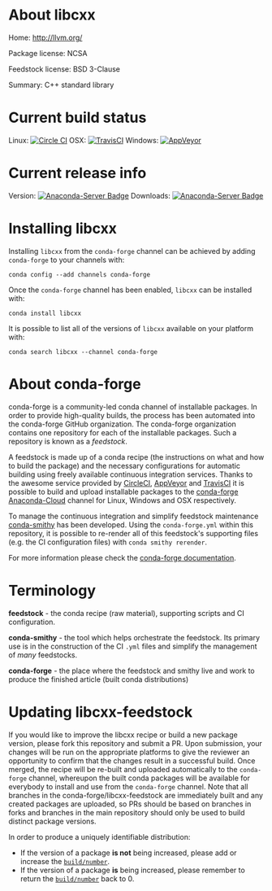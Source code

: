 About libcxx
============

Home: http://llvm.org/

Package license: NCSA

Feedstock license: BSD 3-Clause

Summary: C++ standard library



Current build status
====================

Linux: [![Circle CI](https://circleci.com/gh/conda-forge/libcxx-feedstock.svg?style=shield)](https://circleci.com/gh/conda-forge/libcxx-feedstock)
OSX: [![TravisCI](https://travis-ci.org/conda-forge/libcxx-feedstock.svg?branch=master)](https://travis-ci.org/conda-forge/libcxx-feedstock)
Windows: [![AppVeyor](https://ci.appveyor.com/api/projects/status/github/conda-forge/libcxx-feedstock?svg=True)](https://ci.appveyor.com/project/conda-forge/libcxx-feedstock/branch/master)

Current release info
====================
Version: [![Anaconda-Server Badge](https://anaconda.org/conda-forge/libcxx/badges/version.svg)](https://anaconda.org/conda-forge/libcxx)
Downloads: [![Anaconda-Server Badge](https://anaconda.org/conda-forge/libcxx/badges/downloads.svg)](https://anaconda.org/conda-forge/libcxx)

Installing libcxx
=================

Installing `libcxx` from the `conda-forge` channel can be achieved by adding `conda-forge` to your channels with:

```
conda config --add channels conda-forge
```

Once the `conda-forge` channel has been enabled, `libcxx` can be installed with:

```
conda install libcxx
```

It is possible to list all of the versions of `libcxx` available on your platform with:

```
conda search libcxx --channel conda-forge
```


About conda-forge
=================

conda-forge is a community-led conda channel of installable packages.
In order to provide high-quality builds, the process has been automated into the
conda-forge GitHub organization. The conda-forge organization contains one repository
for each of the installable packages. Such a repository is known as a *feedstock*.

A feedstock is made up of a conda recipe (the instructions on what and how to build
the package) and the necessary configurations for automatic building using freely
available continuous integration services. Thanks to the awesome service provided by
[CircleCI](https://circleci.com/), [AppVeyor](http://www.appveyor.com/)
and [TravisCI](https://travis-ci.org/) it is possible to build and upload installable
packages to the [conda-forge](https://anaconda.org/conda-forge)
[Anaconda-Cloud](http://docs.anaconda.org/) channel for Linux, Windows and OSX respectively.

To manage the continuous integration and simplify feedstock maintenance
[conda-smithy](http://github.com/conda-forge/conda-smithy) has been developed.
Using the ``conda-forge.yml`` within this repository, it is possible to re-render all of
this feedstock's supporting files (e.g. the CI configuration files) with ``conda smithy rerender``.

For more information please check the [conda-forge documentation](https://conda-forge.org/docs/).

Terminology
===========

**feedstock** - the conda recipe (raw material), supporting scripts and CI configuration.

**conda-smithy** - the tool which helps orchestrate the feedstock.
                   Its primary use is in the construction of the CI ``.yml`` files
                   and simplify the management of *many* feedstocks.

**conda-forge** - the place where the feedstock and smithy live and work to
                  produce the finished article (built conda distributions)


Updating libcxx-feedstock
=========================

If you would like to improve the libcxx recipe or build a new
package version, please fork this repository and submit a PR. Upon submission,
your changes will be run on the appropriate platforms to give the reviewer an
opportunity to confirm that the changes result in a successful build. Once
merged, the recipe will be re-built and uploaded automatically to the
`conda-forge` channel, whereupon the built conda packages will be available for
everybody to install and use from the `conda-forge` channel.
Note that all branches in the conda-forge/libcxx-feedstock are
immediately built and any created packages are uploaded, so PRs should be based
on branches in forks and branches in the main repository should only be used to
build distinct package versions.

In order to produce a uniquely identifiable distribution:
 * If the version of a package **is not** being increased, please add or increase
   the [``build/number``](http://conda.pydata.org/docs/building/meta-yaml.html#build-number-and-string).
 * If the version of a package **is** being increased, please remember to return
   the [``build/number``](http://conda.pydata.org/docs/building/meta-yaml.html#build-number-and-string)
   back to 0.